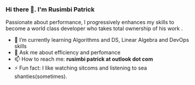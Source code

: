 ### Hi there 👋. I'm Rusimbi Patrick

Passionate about performance, I progressively enhances my skills to become a world class developer who takes total ownership of his work .

- 🌱 I’m currently learning Algorithms and DS, Linear Algebra and DevOps skills
- 💬 Ask me about efficiency and perfomance
- 📫 How to reach me: **rusimbi patrick at outlook dot com**
- ⚡ Fun fact: I like watching sitcoms and listening to sea shanties(sometimes).
